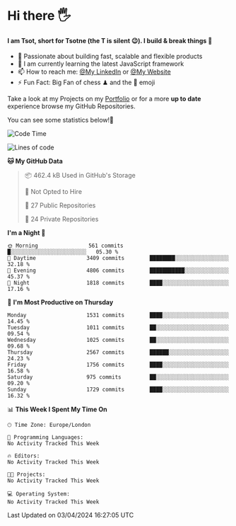 # Hi there :raised_hand_with_fingers_splayed:
#### I am Tsot, short for Tsotne (the T is silent :wink:). I build & break things :space_invader:
- :telescope: Passionate about building fast, scalable and flexible products
- :seedling: I am currently learning the latest JavaScript framework 
- :mailbox: How to reach me: [@My LinkedIn](https://www.linkedin.com/in/tsotne-gvadzabia/) or [@My Website](https://tsotne.co.uk/contact)
- :zap: Fun Fact: Big Fan of chess ♟ and the 👾 emoji

Take a look at my Projects on my [Portfolio](https://tsotne.co.uk/) or for a more **up to date** experience browse my GitHub Repositories.

You can see some statistics below!:space_invader:
<!--START_SECTION:waka-->
![Code Time](http://img.shields.io/badge/Code%20Time-761%20hrs%202%20mins-blue)

![Lines of code](https://img.shields.io/badge/From%20Hello%20World%20I%27ve%20Written-5.0%20million%20lines%20of%20code-blue)

**🐱 My GitHub Data** 

> 📦 462.4 kB Used in GitHub's Storage 
 > 
> 🚫 Not Opted to Hire
 > 
> 📜 27 Public Repositories 
 > 
> 🔑 24 Private Repositories 
 > 
**I'm a Night 🦉** 

```text
🌞 Morning                561 commits         █░░░░░░░░░░░░░░░░░░░░░░░░   05.30 % 
🌆 Daytime                3409 commits        ████████░░░░░░░░░░░░░░░░░   32.18 % 
🌃 Evening                4806 commits        ███████████░░░░░░░░░░░░░░   45.37 % 
🌙 Night                  1818 commits        ████░░░░░░░░░░░░░░░░░░░░░   17.16 % 
```
📅 **I'm Most Productive on Thursday** 

```text
Monday                   1531 commits        ████░░░░░░░░░░░░░░░░░░░░░   14.45 % 
Tuesday                  1011 commits        ██░░░░░░░░░░░░░░░░░░░░░░░   09.54 % 
Wednesday                1025 commits        ██░░░░░░░░░░░░░░░░░░░░░░░   09.68 % 
Thursday                 2567 commits        ██████░░░░░░░░░░░░░░░░░░░   24.23 % 
Friday                   1756 commits        ████░░░░░░░░░░░░░░░░░░░░░   16.58 % 
Saturday                 975 commits         ██░░░░░░░░░░░░░░░░░░░░░░░   09.20 % 
Sunday                   1729 commits        ████░░░░░░░░░░░░░░░░░░░░░   16.32 % 
```


📊 **This Week I Spent My Time On** 

```text
🕑︎ Time Zone: Europe/London

💬 Programming Languages: 
No Activity Tracked This Week

🔥 Editors: 
No Activity Tracked This Week

🐱‍💻 Projects: 
No Activity Tracked This Week

💻 Operating System: 
No Activity Tracked This Week
```


 Last Updated on 03/04/2024 16:27:05 UTC
<!--END_SECTION:waka-->
